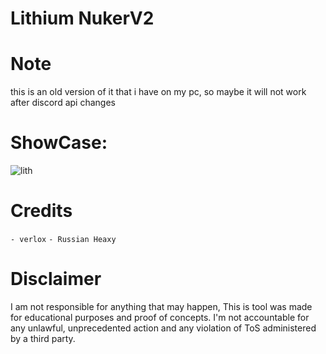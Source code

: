 # Lithium NukerV2


# Note
this is an old version of it that i have on my pc, so maybe it will not work after discord api changes



# ShowCase: 

![lith](https://github.com/user-attachments/assets/f5b437b8-825c-4f89-80d4-cbed3d60910c)



# Credits
`- verlox`
`- Russian Heaxy`


# Disclaimer

I am not responsible for anything that may happen, This is tool was made for educational purposes and proof of concepts. I'm not accountable for any unlawful, unprecedented action and any violation of ToS administered by a third party.
